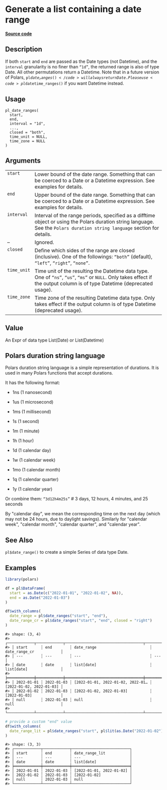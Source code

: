 

# Generate a list containing a date range

[**Source code**](https://github.com/pola-rs/r-polars/tree/main/R/functions__eager.R#L286)

## Description

If both <code>start</code> and <code>end</code> are passed as the Date
types (not Datetime), and the <code>interval</code> granularity is no
finer than <code>“1d”</code>, the returned range is also of type Date.
All other permutations return a Datetime. Note that in a future version
of Polars, <code>pl$date_ranges()</code> will always return Date. Please
use <code>pl$datetime_ranges()</code> if you want Datetime instead.

## Usage

<pre><code class='language-R'>pl_date_ranges(
  start,
  end,
  interval = "1d",
  ...,
  closed = "both",
  time_unit = NULL,
  time_zone = NULL
)
</code></pre>

## Arguments

<table>
<tr>
<td style="white-space: nowrap; font-family: monospace; vertical-align: top">
<code id="pl_date_ranges_:_start">start</code>
</td>
<td>
Lower bound of the date range. Something that can be coerced to a Date
or a Datetime expression. See examples for details.
</td>
</tr>
<tr>
<td style="white-space: nowrap; font-family: monospace; vertical-align: top">
<code id="pl_date_ranges_:_end">end</code>
</td>
<td>
Upper bound of the date range. Something that can be coerced to a Date
or a Datetime expression. See examples for details.
</td>
</tr>
<tr>
<td style="white-space: nowrap; font-family: monospace; vertical-align: top">
<code id="pl_date_ranges_:_interval">interval</code>
</td>
<td>
Interval of the range periods, specified as a difftime object or using
the Polars duration string language. See the
<code style="white-space: pre;">Polars duration string language</code>
section for details.
</td>
</tr>
<tr>
<td style="white-space: nowrap; font-family: monospace; vertical-align: top">
<code id="pl_date_ranges_:_...">…</code>
</td>
<td>
Ignored.
</td>
</tr>
<tr>
<td style="white-space: nowrap; font-family: monospace; vertical-align: top">
<code id="pl_date_ranges_:_closed">closed</code>
</td>
<td>
Define which sides of the range are closed (inclusive). One of the
followings: <code>“both”</code> (default), <code>“left”</code>,
<code>“right”</code>, <code>“none”</code>.
</td>
</tr>
<tr>
<td style="white-space: nowrap; font-family: monospace; vertical-align: top">
<code id="pl_date_ranges_:_time_unit">time_unit</code>
</td>
<td>
Time unit of the resulting the Datetime data type. One of
<code>“ns”</code>, <code>“us”</code>, <code>“ms”</code> or
<code>NULL</code>. Only takes effect if the output column is of type
Datetime (deprecated usage).
</td>
</tr>
<tr>
<td style="white-space: nowrap; font-family: monospace; vertical-align: top">
<code id="pl_date_ranges_:_time_zone">time_zone</code>
</td>
<td>
Time zone of the resulting Datetime data type. Only takes effect if the
output column is of type Datetime (deprecated usage).
</td>
</tr>
</table>

## Value

An Expr of data type List(Date) or List(Datetime)

## Polars duration string language

Polars duration string language is a simple representation of durations.
It is used in many Polars functions that accept durations.

It has the following format:

<ul>
<li>

1ns (1 nanosecond)

</li>
<li>

1us (1 microsecond)

</li>
<li>

1ms (1 millisecond)

</li>
<li>

1s (1 second)

</li>
<li>

1m (1 minute)

</li>
<li>

1h (1 hour)

</li>
<li>

1d (1 calendar day)

</li>
<li>

1w (1 calendar week)

</li>
<li>

1mo (1 calendar month)

</li>
<li>

1q (1 calendar quarter)

</li>
<li>

1y (1 calendar year)

</li>
</ul>

Or combine them: <code>“3d12h4m25s”</code> \# 3 days, 12 hours, 4
minutes, and 25 seconds

By "calendar day", we mean the corresponding time on the next day (which
may not be 24 hours, due to daylight savings). Similarly for "calendar
week", "calendar month", "calendar quarter", and "calendar year".

## See Also

<code>pl$date_range()</code> to create a simple Series of data type
Date.

## Examples

``` r
library(polars)

df = pl$DataFrame(
  start = as.Date(c("2022-01-01", "2022-01-02", NA)),
  end = as.Date("2022-01-03")
)

df$with_columns(
  date_range = pl$date_ranges("start", "end"),
  date_range_cr = pl$date_ranges("start", "end", closed = "right")
)
```

    #> shape: (3, 4)
    #> ┌────────────┬────────────┬───────────────────────────────────┬──────────────────────────┐
    #> │ start      ┆ end        ┆ date_range                        ┆ date_range_cr            │
    #> │ ---        ┆ ---        ┆ ---                               ┆ ---                      │
    #> │ date       ┆ date       ┆ list[date]                        ┆ list[date]               │
    #> ╞════════════╪════════════╪═══════════════════════════════════╪══════════════════════════╡
    #> │ 2022-01-01 ┆ 2022-01-03 ┆ [2022-01-01, 2022-01-02, 2022-01… ┆ [2022-01-02, 2022-01-03] │
    #> │ 2022-01-02 ┆ 2022-01-03 ┆ [2022-01-02, 2022-01-03]          ┆ [2022-01-03]             │
    #> │ null       ┆ 2022-01-03 ┆ null                              ┆ null                     │
    #> └────────────┴────────────┴───────────────────────────────────┴──────────────────────────┘

``` r
# provide a custom "end" value
df$with_columns(
  date_range_lit = pl$date_ranges("start", pl$lit(as.Date("2022-01-02")))
)
```

    #> shape: (3, 3)
    #> ┌────────────┬────────────┬──────────────────────────┐
    #> │ start      ┆ end        ┆ date_range_lit           │
    #> │ ---        ┆ ---        ┆ ---                      │
    #> │ date       ┆ date       ┆ list[date]               │
    #> ╞════════════╪════════════╪══════════════════════════╡
    #> │ 2022-01-01 ┆ 2022-01-03 ┆ [2022-01-01, 2022-01-02] │
    #> │ 2022-01-02 ┆ 2022-01-03 ┆ [2022-01-02]             │
    #> │ null       ┆ 2022-01-03 ┆ null                     │
    #> └────────────┴────────────┴──────────────────────────┘
